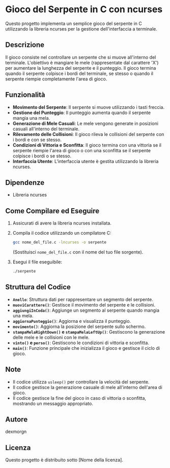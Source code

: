# Gioco del Serpente in C con ncurses

Questo progetto implementa un semplice gioco del serpente in C utilizzando la libreria ncurses per la gestione dell'interfaccia a terminale.

## Descrizione

Il gioco consiste nel controllare un serpente che si muove all'interno del terminale. L'obiettivo è mangiare le mele (rappresentate dal carattere 'X') per aumentare la lunghezza del serpente e il punteggio. Il gioco termina quando il serpente colpisce i bordi del terminale, se stesso o quando il serpente riempie completamente l'area di gioco.

## Funzionalità

* **Movimento del Serpente**: Il serpente si muove utilizzando i tasti freccia.
* **Gestione del Punteggio**: Il punteggio aumenta quando il serpente mangia una mela.
* **Generazione di Mele Casuali**: Le mele vengono generate in posizioni casuali all'interno del terminale.
* **Rilevamento delle Collisioni**: Il gioco rileva le collisioni del serpente con i bordi e con se stesso.
* **Condizioni di Vittoria e Sconfitta**: Il gioco termina con una vittoria se il serpente riempie l'area di gioco o con una sconfitta se il serpente colpisce i bordi o se stesso.
* **Interfaccia Utente**: L'interfaccia utente è gestita utilizzando la libreria ncurses.

## Dipendenze

* Libreria ncurses

## Come Compilare ed Eseguire

1.  Assicurati di avere la libreria ncurses installata.
2.  Compila il codice utilizzando un compilatore C:

    ```bash
    gcc nome_del_file.c -lncurses -o serpente 
    ```

    (Sostituisci `nome_del_file.c` con il nome del tuo file sorgente).
3.  Esegui il file eseguibile:

    ```bash
    ./serpente
    ```

## Struttura del Codice

* **`Anello`**: Struttura dati per rappresentare un segmento del serpente.
* **`muoviCarattere()`**: Gestisce il movimento del serpente e le collisioni.
* **`aggiungiInCoda()`**: Aggiunge un segmento al serpente quando mangia una mela.
* **`aggiornaPunteggio()`**: Aggiorna e visualizza il punteggio.
* **`movimento()`**: Aggiorna la posizione del serpente sullo schermo.
* **`stampaMelaRightDown()` e `stampaMelaLeftUp()`**: Gestiscono la generazione delle mele e le collisioni con le mele.
* **`vinto()` e `perso()`**: Gestiscono le condizioni di vittoria e sconfitta.
* **`main()`**: Funzione principale che inizializza il gioco e gestisce il ciclo di gioco.

## Note

* Il codice utilizza `usleep()` per controllare la velocità del serpente.
* Il codice gestisce la generazione casuale di mele all'interno dell'area di gioco.
* Il codice gestisce la fine del gioco in caso di vittoria o sconfitta, mostrando un messaggio appropriato.

## Autore

dexmorgn
## Licenza

Questo progetto è distribuito sotto \[Nome della licenza].
